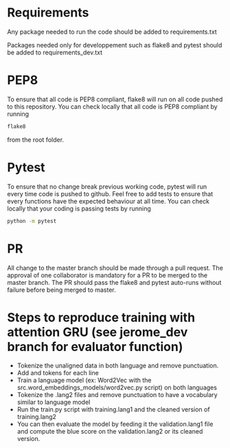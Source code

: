 # Requirements
Any package needed to run the code should be added to requirements.txt

Packages needed only for developpement such as flake8 and pytest should be added to requirements_dev.txt

# PEP8
To ensure that all code is PEP8 compliant, flake8 will run on all code pushed to this repository. 
You can check locally that all code is PEP8 compliant by running 
```bash
flake8
```
from the root folder.

# Pytest
To ensure that no change break previous working code, pytest will run every time code is pushed to github.
Feel free to add tests to ensure that every functions have the expected behaviour at all time.
You can check locally that your coding is passing tests by running 
```bash
python -m pytest
```

# PR
All change to the master branch should be made through a pull request. 
The approval of one collaborator is mandatory for a PR to be merged to the master branch.
The PR should pass the flake8 and pytest auto-runs without failure before being merged to master. 

# Steps to reproduce training with attention GRU (see jerome_dev branch for evaluator function)
* Tokenize the unaligned data in both language and remove punctuation.
* Add <start> and <end> tokens for each line
* Train a language model (ex: Word2Vec with the src.word_embeddings_models/word2vec.py script) on both languages
* Tokenize the .lang2 files and remove punctuation to have a vocabulary similar to language model
* Run the train.py script with training.lang1 and the cleaned version of training.lang2
* You can then evaluate the model by feeding it the validation.lang1 file and compute the blue score on the validation.lang2 or its cleaned version.
